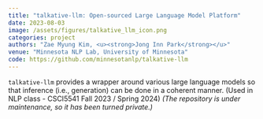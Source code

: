 ```yaml
---
title: "talkative-llm: Open-sourced Large Language Model Platform"
date: 2023-08-03
image: /assets/figures/talkative_llm_icon.png
categories: project
authors: "Zae Myung Kim, <u><strong>Jong Inn Park</strong></u>"
venue: "Minnesota NLP Lab, University of Minnesota"
code: https://github.com/minnesotanlp/talkative-llm
---
```

`talkative-llm` provides a wrapper around various large language models so that inference (i.e., generation) can be done in a coherent manner. (Used in NLP class - CSCI5541 Fall 2023 / Spring 2024) <em>(The repository is under maintenance, so it has been turned private.)</em>